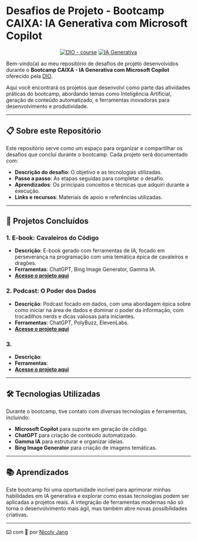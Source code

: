 # **Desafios de Projeto - Bootcamp CAIXA: IA Generativa com Microsoft Copilot**

<p align="center">
<a href="https://dio.me/"><img src="https://img.shields.io/badge/DIO-Course-28DA77?logo=youtube" alt="DIO - course"></a>
<a href="https://www.microsoft.com/en-us/ai/copilot" title="Microsoft Copilot"><img src="https://img.shields.io/badge/IA-Generativa-blue?logo=microsoft" alt="IA Generativa"></a>
</p>

Bem-vindo(a) ao meu repositório de desafios de projeto desenvolvidos durante o **Bootcamp CAIXA - IA Generativa com Microsoft Copilot** oferecido pela [DIO](https://www.dio.me).  

Aqui você encontrará os projetos que desenvolvi como parte das atividades práticas do bootcamp, abordando temas como Inteligência Artificial, geração de conteúdo automatizado, e ferramentas inovadoras para desenvolvimento e produtividade.

---

## 📋 **Sobre este Repositório**

Este repositório serve como um espaço para organizar e compartilhar os desafios que concluí durante o bootcamp. Cada projeto será documentado com:

- **Descrição do desafio**: O objetivo e as tecnologias utilizadas.
- **Passo a passo**: As etapas seguidas para completar o desafio.
- **Aprendizados**: Os principais conceitos e técnicas que adquiri durante a execução.
- **Links e recursos**: Materiais de apoio e referências utilizadas.

---

## 🚀 **Projetos Concluídos**

### 1. **E-book: Cavaleiros do Código**
- **Descrição**: E-book gerado com ferramentas de IA, focado em perseverança na programação com uma temática épica de cavaleiros e dragões.
- **Ferramentas**: ChatGPT, Bing Image Generator, Gamma IA.
- **[Acesse o projeto aqui](./criando-ebook/output/cavaleiros-do-codigo.pdf)**

### 2. Podcast: O Poder dos Dados
- **Descrição**: Podcast focado em dados, com uma abordagem épica sobre como iniciar na área de dados e dominar o poder da informação, com trocadilhos nerds e dicas valiosas para iniciantes.
- **Ferramentas**: ChatGPT, PolyBuzz, ElevenLabs.
- **[Acesse o projeto aqui](./criando-podcast/output/podcast-ep1.mp3)**


### 3. 
- **Descrição**:
- **Ferramentas**:
- **[Acesse o projeto aqui]()**

---

## 🛠️ **Tecnologias Utilizadas**

Durante o bootcamp, tive contato com diversas tecnologias e ferramentas, incluindo:

- **Microsoft Copilot** para suporte em geração de código.
- **ChatGPT** para criação de conteúdo automatizado.
- **Gamma IA** para estruturar e organizar ideias.
- **Bing Image Generator** para criação de imagens temáticas.

---

## 📚 **Aprendizados**

Este bootcamp foi uma oportunidade incrível para aprimorar minhas habilidades em IA generativa e explorar como essas tecnologias podem ser aplicadas a projetos reais. A integração de ferramentas modernas não só torna o desenvolvimento mais ágil, mas também abre novas possibilidades criativas.

---
⌨️ com 💜 por [Nicoly Jang](https://github.com/nicolyjjang)